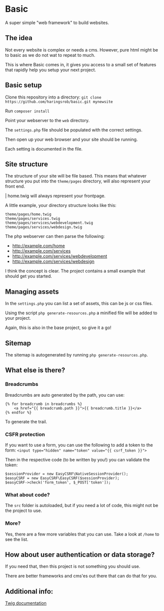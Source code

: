 # Basic

A super simple "web framework" to build websites.

## The idea

Not every website is complex or needs a cms. However, pure html might be to basic as we do not wat to repeat to much.

This is where Basic comes in, it gives you access to a small set of features that rapidly help you setup your next project.

## Basic setup

Clone this repository into a directory:
`git clone https://github.com/haringsrob/basic.git mynewsite`

Run `composer install`

Point your webserver to the `web` directory.

The `settings.php` file should be populated with the correct settings.

Then open up your web browser and your site should be running.

Each setting is documented in the file.

## Site structure

The structure of your site will be file based. This means that whatever structure you put into the `theme/pages` directory, will 
also represent your front end.

| home.twig will always represent your frontpage.

A little example, your directory structure looks like this:
```
theme/pages/home.twig
theme/pages/services.twig
theme/pages/services/webdevelopment.twig
theme/pages/services/webdesign.twig
```

The php webserver can then parse the following:
- http://example.com/home
- http://example.com/services
- http://example.com/services/webdevelopment
- http://example.com/services/webdesign

I think the concept is clear. The project contains a small example that should get you started.

## Managing assets

In the `settings.php` you can list a set of assets, this can be js or css files.

Using the script `php generate-resources.php` a minified file will be added to your project.

Again, this is also in the base project, so give it a go!

## Sitemap

The sitemap is autogenerated by running `php generate-resources.php`.
 
## What else is there?

### Breadcrumbs

Breadcrumbs are auto generated by the path, you can use:

```
{% for breadcrumb in breadcrumbs %}
    <a href="{{ breadcrumb.path }}">{{ breadcrumb.title }}</a>
{% endfor %}
```

To generate the trail.

### CSFR protection

If you want to use a form, you can use the following to add a token to the form:
`<input type="hidden" name="token" value="{{ csrf_token }}">`

Then in the respective code (to be written by you!) you can validate the token:
```
$sessionProvider = new EasyCSRF\NativeSessionProvider();
$easyCSRF = new EasyCSRF\EasyCSRF($sessionProvider);
$easyCSRF->check('form_token', $_POST['token']);
```

### What about code?

The `src` folder is autoloaded, but if you need a lot of code, this might not be the project to use.

### More?

Yes, there are a few more variables that you can use. Take a look at `/home` to see the list.

## How about user authentication or data storage?

If you need that, then this project is not something you should use.

There are better frameworks and cms'es out there that can do that for you.

## Additional info:

[Twig documentation](https://twig.symfony.com/doc/2.x/)
